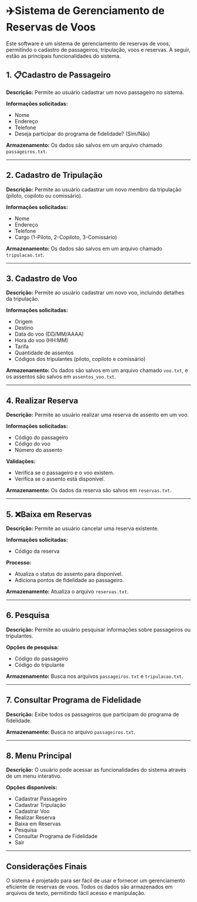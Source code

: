 # **✈️Sistema de Gerenciamento de Reservas de Voos**

Este software é um sistema de gerenciamento de reservas de voos, permitindo o cadastro de passageiros, tripulação, voos e reservas. A seguir, estão as principais funcionalidades do sistema.

## **1. 📋Cadastro de Passageiro**
**Descrição:** Permite ao usuário cadastrar um novo passageiro no sistema.

**Informações solicitadas:**
- Nome
- Endereço
- Telefone
- Deseja participar do programa de fidelidade? (Sim/Não)

**Armazenamento:** Os dados são salvos em um arquivo chamado `passageiros.txt`.

---

## **2. Cadastro de Tripulação**
**Descrição:** Permite ao usuário cadastrar um novo membro da tripulação (piloto, copiloto ou comissário).

**Informações solicitadas:**
- Nome
- Endereço
- Telefone
- Cargo (1-Piloto, 2-Copiloto, 3-Comissário)

**Armazenamento:** Os dados são salvos em um arquivo chamado `tripulacao.txt`.

---

## **3. Cadastro de Voo**
**Descrição:** Permite ao usuário cadastrar um novo voo, incluindo detalhes da tripulação.

**Informações solicitadas:**
- Origem
- Destino
- Data do voo (DD/MM/AAAA)
- Hora do voo (HH:MM)
- Tarifa
- Quantidade de assentos
- Códigos dos tripulantes (piloto, copiloto e comissário)

**Armazenamento:** Os dados são salvos em um arquivo chamado `voo.txt`, e os assentos são salvos em `assentos_voo.txt`.

---

## **4. Realizar Reserva**
**Descrição:** Permite ao usuário realizar uma reserva de assento em um voo.

**Informações solicitadas:**
- Código do passageiro
- Código do voo
- Número do assento

**Validações:**
- Verifica se o passageiro e o voo existem.
- Verifica se o assento está disponível.

**Armazenamento:** Os dados da reserva são salvos em `reservas.txt`.

---

## **5. ❌Baixa em Reservas**
**Descrição:** Permite ao usuário cancelar uma reserva existente.

**Informações solicitadas:**
- Código da reserva

**Processo:**
- Atualiza o status do assento para disponível.
- Adiciona pontos de fidelidade ao passageiro.

**Armazenamento:** Atualiza o arquivo `reservas.txt`.

---

## **6. Pesquisa**
**Descrição:** Permite ao usuário pesquisar informações sobre passageiros ou tripulantes.

**Opções de pesquisa:**
- Código do passageiro
- Código do tripulante

**Armazenamento:** Busca nos arquivos `passageiros.txt` e `tripulacao.txt`.

---

## **7. Consultar Programa de Fidelidade**
**Descrição:** Exibe todos os passageiros que participam do programa de fidelidade.

**Armazenamento:** Busca no arquivo `passageiros.txt`.

---

## **8. Menu Principal**
**Descrição:** O usuário pode acessar as funcionalidades do sistema através de um menu interativo.

**Opções disponíveis:**
- Cadastrar Passageiro
- Cadastrar Tripulação
- Cadastrar Voo
- Realizar Reserva
- Baixa em Reservas
- Pesquisa
- Consultar Programa de Fidelidade
- Sair

---

## **Considerações Finais**
O sistema é projetado para ser fácil de usar e fornecer um gerenciamento eficiente de reservas de voos. Todos os dados são armazenados em arquivos de texto, permitindo fácil acesso e manipulação.

